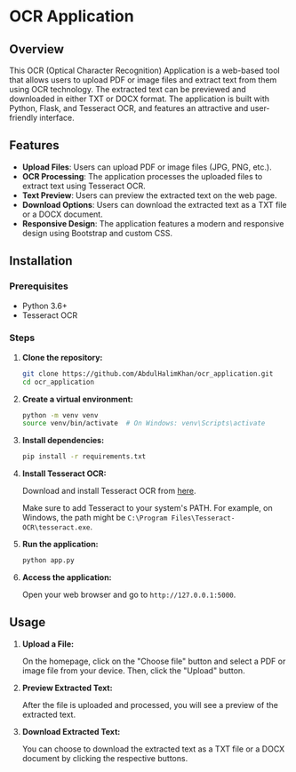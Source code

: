 # OCR Application

## Overview

This OCR (Optical Character Recognition) Application is a web-based tool that allows users to upload PDF or image files and extract text from them using OCR technology. The extracted text can be previewed and downloaded in either TXT or DOCX format. The application is built with Python, Flask, and Tesseract OCR, and features an attractive and user-friendly interface.

## Features

- **Upload Files**: Users can upload PDF or image files (JPG, PNG, etc.).
- **OCR Processing**: The application processes the uploaded files to extract text using Tesseract OCR.
- **Text Preview**: Users can preview the extracted text on the web page.
- **Download Options**: Users can download the extracted text as a TXT file or a DOCX document.
- **Responsive Design**: The application features a modern and responsive design using Bootstrap and custom CSS.


## Installation

### Prerequisites

- Python 3.6+
- Tesseract OCR

### Steps

1. **Clone the repository:**

    ```sh
    git clone https://github.com/AbdulHalimKhan/ocr_application.git
    cd ocr_application
    ```

2. **Create a virtual environment:**

    ```sh
    python -m venv venv
    source venv/bin/activate  # On Windows: venv\Scripts\activate
    ```

3. **Install dependencies:**

    ```sh
    pip install -r requirements.txt
    ```

4. **Install Tesseract OCR:**

    Download and install Tesseract OCR from [here](https://github.com/tesseract-ocr/tesseract).

    Make sure to add Tesseract to your system's PATH. For example, on Windows, the path might be `C:\Program Files\Tesseract-OCR\tesseract.exe`.

5. **Run the application:**

    ```sh
    python app.py
    ```

6. **Access the application:**

    Open your web browser and go to `http://127.0.0.1:5000`.

## Usage

1. **Upload a File:**

    On the homepage, click on the "Choose file" button and select a PDF or image file from your device. Then, click the "Upload" button.

2. **Preview Extracted Text:**

    After the file is uploaded and processed, you will see a preview of the extracted text.

3. **Download Extracted Text:**

    You can choose to download the extracted text as a TXT file or a DOCX document by clicking the respective buttons.


